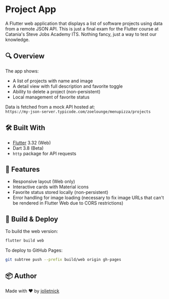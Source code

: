 # Project App

A Flutter web application that displays a list of software projects using data from a remote JSON API.
This is just a final exam for the Flutter course at Catania's Steve Jobs Academy ITS. Nothing fancy, just a way to test our knowledge.

## 🔍 Overview

The app shows:

- A list of projects with name and image
- A detail view with full description and favorite toggle
- Ability to delete a project (non-persistent)
- Local management of favorite status

Data is fetched from a mock API hosted at:  
`https://my-json-server.typicode.com/zoelounge/menupizza/projects`

## 🛠️ Built With

- [Flutter](https://flutter.dev/) 3.32 (Web)
- Dart 3.8 (Beta)
- `http` package for API requests

## 🧪 Features

- Responsive layout (Web only)
- Interactive cards with Material icons
- Favorite status stored locally (non-persistent)
- Error handling for image loading (necessary to  fix image URLs that can't be rendered in Flutter Web due to CORS restrictions)

## 🚀 Build & Deploy

To build the web version:

```bash
flutter build web
```

To deploy to GitHub Pages:

```bash
git subtree push --prefix build/web origin gh-pages
```

## 📦 Author

Made with ❤️ by [jolietnick](https://github.com/jolietnick)
